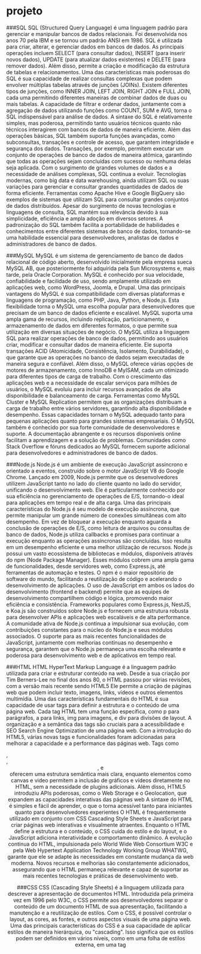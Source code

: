 # projeto
###SQL
SQL (Structured Query Language) é uma linguagem padrão para gerenciar e manipular bancos de dados relacionais. Foi desenvolvida nos anos 70 pela IBM e se tornou um padrão ANSI em 1986. SQL é utilizada para criar, alterar, e gerenciar dados em bancos de dados. As principais operações incluem SELECT (para consultar dados), INSERT (para inserir novos dados), UPDATE (para atualizar dados existentes) e DELETE (para remover dados). Além disso, permite a criação e modificação da estrutura de tabelas e relacionamentos.
Uma das características mais poderosas do SQL é sua capacidade de realizar consultas complexas que podem envolver múltiplas tabelas através de junções (JOINs). Existem diferentes tipos de junções, como INNER JOIN, LEFT JOIN, RIGHT JOIN e FULL JOIN, cada uma permitindo diferentes maneiras de combinar dados de duas ou mais tabelas. A capacidade de filtrar e ordenar dados, juntamente com a agregação de dados utilizando funções como COUNT, SUM e AVG, torna o SQL indispensável para análise de dados.
A sintaxe do SQL é relativamente simples, mas poderosa, permitindo tanto usuários técnicos quanto não técnicos interagirem com bancos de dados de maneira eficiente. Além das operações básicas, SQL também suporta funções avançadas, como subconsultas, transações e controle de acesso, que garantem integridade e segurança dos dados. Transações, por exemplo, permitem executar um conjunto de operações de banco de dados de maneira atômica, garantindo que todas as operações sejam concluídas com sucesso ou nenhuma delas seja aplicada.
Com o surgimento de grandes volumes de dados e a necessidade de análises complexas, SQL continua a evoluir. Tecnologias modernas, como big data e data warehousing, ainda utilizam SQL ou suas variações para gerenciar e consultar grandes quantidades de dados de forma eficiente. Ferramentas como Apache Hive e Google BigQuery são exemplos de sistemas que utilizam SQL para consultar grandes conjuntos de dados distribuídos.
Apesar do surgimento de novas tecnologias e linguagens de consulta, SQL mantém sua relevância devido à sua simplicidade, eficiência e ampla adoção em diversos setores. A padronização do SQL também facilita a portabilidade de habilidades e conhecimentos entre diferentes sistemas de banco de dados, tornando-se uma habilidade essencial para desenvolvedores, analistas de dados e administradores de banco de dados.

###MySQL
MySQL é um sistema de gerenciamento de banco de dados relacional de código aberto, desenvolvido inicialmente pela empresa sueca MySQL AB, que posteriormente foi adquirida pela Sun Microsystems e, mais tarde, pela Oracle Corporation. MySQL é conhecido por sua velocidade, confiabilidade e facilidade de uso, sendo amplamente utilizado em aplicações web, como WordPress, Joomla, e Drupal.
Uma das principais vantagens do MySQL é sua compatibilidade com diversas plataformas e linguagens de programação, como PHP, Java, Python, e Node.js. Esta flexibilidade torna o MySQL uma escolha popular para desenvolvedores que precisam de um banco de dados eficiente e escalável. MySQL suporta uma ampla gama de recursos, incluindo replicação, particionamento, e armazenamento de dados em diferentes formatos, o que permite sua utilização em diversas situações de negócio.
O MySQL utiliza a linguagem SQL para realizar operações de banco de dados, permitindo aos usuários criar, modificar e consultar dados de maneira eficiente. Ele suporta transações ACID (Atomicidade, Consistência, Isolamento, Durabilidade), o que garante que as operações no banco de dados sejam executadas de maneira segura e confiável. Além disso, o MySQL oferece várias opções de motores de armazenamento, como InnoDB e MyISAM, cada um otimizado para diferentes tipos de carga de trabalho.
Com o crescimento das aplicações web e a necessidade de escalar serviços para milhões de usuários, o MySQL evoluiu para incluir recursos avançados de alta disponibilidade e balanceamento de carga. Ferramentas como MySQL Cluster e MySQL Replication permitem que as organizações distribuam a carga de trabalho entre vários servidores, garantindo alta disponibilidade e desempenho. Essas capacidades tornam o MySQL adequado tanto para pequenas aplicações quanto para grandes sistemas empresariais.
O MySQL também é conhecido por sua forte comunidade de desenvolvedores e suporte. A documentação abrangente e os recursos disponíveis online facilitam a aprendizagem e a solução de problemas. Comunidades como Stack Overflow e fóruns dedicados ao MySQL fornecem suporte adicional para desenvolvedores e administradores de banco de dados.

###Node.js
Node.js é um ambiente de execução JavaScript assíncrono e orientado a eventos, construído sobre o motor JavaScript V8 do Google Chrome. Lançado em 2009, Node.js permite que os desenvolvedores utilizem JavaScript tanto no lado do cliente quanto no lado do servidor, unificando o desenvolvimento web. Ele é particularmente conhecido por sua eficiência no gerenciamento de operações de E/S, tornando-o ideal para aplicações em tempo real e de alta carga.
Uma das principais características do Node.js é seu modelo de execução assíncrona, que permite manipular um grande número de conexões simultâneas com alto desempenho. Em vez de bloquear a execução enquanto aguarda a conclusão de operações de E/S, como leitura de arquivos ou consultas de banco de dados, Node.js utiliza callbacks e promises para continuar a execução enquanto as operações assíncronas são concluídas. Isso resulta em um desempenho eficiente e uma melhor utilização de recursos.
Node.js possui um vasto ecossistema de bibliotecas e módulos, disponíveis através do npm (Node Package Manager). Esses módulos cobrem uma ampla gama de funcionalidades, desde servidores web, como Express.js, até ferramentas de automação e testes. O npm é o maior repositório de software do mundo, facilitando a reutilização de código e acelerando o desenvolvimento de aplicações.
O uso de JavaScript em ambos os lados do desenvolvimento (frontend e backend) permite que as equipes de desenvolvimento compartilhem código e lógica, promovendo maior eficiência e consistência. Frameworks populares como Express.js, NestJS, e Koa.js são construídos sobre Node.js e fornecem uma estrutura robusta para desenvolver APIs e aplicações web escaláveis e de alta performance.
A comunidade ativa de Node.js continua a impulsionar sua evolução, com contribuições constantes para o núcleo do Node.js e seus módulos associados. O suporte para as mais recentes funcionalidades de JavaScript, juntamente com melhorias contínuas no desempenho e segurança, garantem que o Node.js permaneça uma escolha relevante e poderosa para desenvolvimento web e de aplicativos em tempo real.

###HTML
HTML HyperText Markup Language é a linguagem padrão utilizada para criar e estruturar conteúdo na web. Desde a sua criação por Tim Berners-Lee no final dos anos 80, o HTML passou por várias revisões, com a versão mais recente sendo HTML5  Ele permite a criação de páginas web que podem incluir texto, imagens, links, vídeos e outros elementos multimídia.
Uma das características fundamentais do HTML é sua capacidade de usar tags para definir a estrutura e o conteúdo de uma página web. Cada tag HTML tem uma função específica, como p para parágrafos, a para links, img para imagens, e div para divisões de layout. A organização e a semântica das tags são cruciais para a acessibilidade e SEO Search Engine Optimization de uma página web.
Com a introdução do HTML5, várias novas tags e funcionalidades foram adicionadas para melhorar a capacidade e a performance das páginas web. Tags como <article>, <section>, <header>, e <footer> oferecem uma estrutura semântica mais clara, enquanto elementos como canvas e video permitem a inclusão de gráficos e vídeos diretamente no HTML, sem a necessidade de plugins adicionais. Além disso, HTML5 introduziu APIs poderosas, como o Web Storage e o Geolocation, que expandem as capacidades interativas das páginas web 
A sintaxe do HTML é simples e fácil de aprender, o que o torna acessível tanto para iniciantes quanto para desenvolvedores experientes  O HTML é frequentemente utilizado em conjunto com CSS Cascading Style Sheets e JavaScript para criar páginas web interativas e visualmente atraentes. Enquanto o HTML define a estrutura e o conteúdo, o CSS cuida do estilo e do layout, e o JavaScript adiciona interatividade e comportamento dinâmico.
A evolução contínua do HTML, impulsionada pelo World Wide Web Consortium W3C e pela Web Hypertext Application Technology Working Group WHATWG, garante que ele se adapte às necessidades em constante mudança da web moderna. Novos recursos e melhorias são constantemente adicionados, assegurando que o HTML permaneça relevante e capaz de suportar as mais recentes tecnologias e práticas de desenvolvimento web.

###CSS
CSS (Cascading Style Sheets) é a linguagem utilizada para descrever a apresentação de documentos HTML. Introduzida pela primeira vez em 1996 pelo W3C, o CSS permite aos desenvolvedores separar o conteúdo de um documento HTML de sua apresentação, facilitando a manutenção e a reutilização de estilos. Com o CSS, é possível controlar o layout, as cores, as fontes, e outros aspectos visuais de uma página web.
Uma das principais características do CSS é a sua capacidade de aplicar estilos de maneira hierárquica, ou "cascading". Isso significa que os estilos podem ser definidos em vários níveis, como em uma folha de estilos externa, em uma tag <style> interna ou diretamente em elementos HTML individuais através do atributo style. Quando múltiplos estilos são aplicados ao mesmo elemento, o CSS utiliza uma ordem de precedência para determinar qual estilo deve ser aplicado.
Com o advento do CSS3, várias novas funcionalidades e capacidades foram adicionadas, permitindo aos desenvolvedores criar designs mais sofisticados e responsivos. Algumas das adições notáveis incluem transições e animações, que permitem efeitos visuais dinâmicos; flexbox e grid, que oferecem layouts complexos e responsivos; e media queries, que possibilitam a criação de designs adaptáveis a diferentes tamanhos de tela e dispositivos.
A modularidade e a reutilização de estilos são princípios fundamentais do CSS. Utilizando classes e identificadores, os desenvolvedores podem aplicar estilos consistentes em múltiplos elementos, garantindo uma aparência uniforme em toda a aplicação. Além disso, frameworks CSS, como Bootstrap e Foundation, fornecem componentes e estilos pré-definidos que aceleram o desenvolvimento e garantem uma aparência profissional.
A comunidade de desenvolvedores e o suporte contínuo do W3C garantem que o CSS continue a evoluir para atender às necessidades do design web moderno. Com a crescente ênfase na acessibilidade e na experiência do usuário, o CSS desempenha um papel crucial na criação de interfaces web atraentes, funcionais e inclusivas.

###JavaScript
JavaScript é uma linguagem de programação de alto nível e interpretada, utilizada principalmente no desenvolvimento web para criar páginas interativas. Criada em 1995 por Brendan Eich, JavaScript se tornou uma das principais tecnologias da web, ao lado de HTML e CSS. É uma linguagem versátil que pode ser utilizada tanto no lado do cliente (frontend) quanto no lado do servidor (backend) com a ajuda de ambientes como Node.js.
Uma das características mais importantes do JavaScript é sua natureza orientada a eventos, que permite a criação de interfaces de usuário interativas e dinâmicas. JavaScript pode responder a eventos do usuário, como cliques de mouse, entradas de teclado e movimentos do cursor, permitindo a criação de aplicativos web reativos. Além disso, JavaScript pode manipular o Document Object Model (DOM) para atualizar o conteúdo e a estrutura de uma página web sem recarregar a página inteira.
JavaScript suporta programação assíncrona, que é crucial para o desenvolvimento de aplicações web modernas. Com a utilização de callbacks, promises e a sintaxe async/await, os desenvolvedores podem gerenciar operações assíncronas de maneira eficiente, como requisições AJAX para comunicação com servidores, temporizadores e manipulação de arquivos. Este modelo assíncrono melhora o desempenho e a responsividade das aplicações web.
Com o surgimento de frameworks e bibliotecas, como React, Angular e Vue.js, JavaScript se tornou ainda mais poderoso e popular. Esses frameworks facilitam a criação de interfaces de usuário complexas e escaláveis, fornecendo ferramentas e estruturas para gerenciar o estado da aplicação, roteamento, e integração com APIs. Além disso, bibliotecas como jQuery simplificam a manipulação do DOM e a compatibilidade entre navegadores.
A comunidade JavaScript é uma das maiores e mais ativas no mundo do desenvolvimento de software. A constante evolução da linguagem, com novas funcionalidades sendo introduzidas através do ECMAScript (a especificação oficial do JavaScript), garante que a linguagem permaneça moderna e capaz de atender às necessidades de desenvolvimento atuais. A vasta quantidade de recursos, tutoriais e suporte comunitário faz do JavaScript uma linguagem acessível para desenvolvedores de todos os níveis de habilidade.

###Visual Studio Code
Visual Studio Code (VS Code) é um editor de código-fonte desenvolvido pela Microsoft, lançado pela primeira vez em 2015. É um editor leve, mas poderoso, que suporta uma ampla variedade de linguagens de programação e tecnologias, incluindo JavaScript, Python, C++, Java, e muitas outras. VS Code é conhecido por sua velocidade, extensibilidade e suporte a ferramentas de desenvolvimento modernas.
Uma das características mais atraentes do VS Code é seu suporte robusto a extensões. Através do Marketplace de Extensões do VS Code, os desenvolvedores podem adicionar funcionalidades como depuração, controle de versão, snippets de código e integração com serviços em nuvem. Essas extensões permitem personalizar e otimizar o ambiente de desenvolvimento de acordo com as necessidades específicas de cada projeto.
VS Code oferece uma excelente experiência de depuração, com suporte integrado para depuração de várias linguagens e a capacidade de configurar depuradores personalizados. O editor permite aos desenvolvedores definir pontos de interrupção, inspecionar variáveis e controlar a execução do código em tempo real, o que facilita a identificação e correção de erros. Além disso, o terminal integrado permite executar comandos do sistema diretamente no editor, aumentando a produtividade.
A integração com sistemas de controle de versão, como Git, é outra característica fundamental do VS Code. Os desenvolvedores podem clonar repositórios, fazer commits, e gerenciar branches diretamente no editor, sem a necessidade de alternar para uma ferramenta de linha de comando separada. Essa integração melhora o fluxo de trabalho e a colaboração em equipe.
A comunidade ativa e o suporte contínuo da Microsoft garantem que o VS Code esteja sempre atualizado com as últimas tecnologias e práticas de desenvolvimento. A documentação abrangente e os inúmeros tutoriais disponíveis online facilitam a aprendizagem e a solução de problemas. A natureza de código aberto do VS Code também permite que a comunidade contribua com melhorias e novas funcionalidades.

###Postman
Postman é uma ferramenta popular para desenvolvimento e teste de APIs (Application Programming Interfaces). Lançado inicialmente como uma extensão do navegador Chrome, Postman evoluiu para um aplicativo de desktop completo que facilita a criação, teste e documentação de APIs. Com uma interface intuitiva e uma ampla gama de funcionalidades, Postman é amplamente utilizado por desenvolvedores e equipes de QA.
Uma das principais funcionalidades do Postman é sua capacidade de enviar diferentes tipos de requisições HTTP, como GET, POST, PUT, DELETE, entre outras. Os desenvolvedores podem configurar facilmente os parâmetros, cabeçalhos e corpo das requisições, além de visualizar as respostas retornadas pelo servidor. Isso facilita o desenvolvimento e a depuração de APIs, permitindo testar endpoints individualmente ou como parte de fluxos de trabalho mais complexos.
Postman também suporta a criação de coleções, que são conjuntos organizados de requisições. As coleções permitem agrupar e documentar diferentes endpoints de uma API, facilitando o compartilhamento e a colaboração entre membros da equipe. Além disso, as coleções podem ser exportadas e importadas, permitindo que sejam reutilizadas em diferentes projetos ou ambientes de desenvolvimento.
Outra funcionalidade poderosa do Postman é a capacidade de criar e executar testes automatizados para APIs. Utilizando a linguagem de script baseada em JavaScript, os desenvolvedores podem escrever testes para validar as respostas das APIs, verificar a integridade dos dados e garantir que os endpoints estejam funcionando conforme o esperado. Esses testes podem ser executados manualmente ou como parte de pipelines de integração contínua, melhorando a qualidade e a confiabilidade do software.
Postman oferece recursos avançados, como ambientes e variáveis, que permitem configurar diferentes cenários de teste e simular condições variadas. Os ambientes permitem alternar rapidamente entre diferentes configurações, como desenvolvimento, teste e produção, sem a necessidade de modificar manualmente as requisições. Isso agiliza o processo de desenvolvimento e teste, especialmente em projetos complexos.



